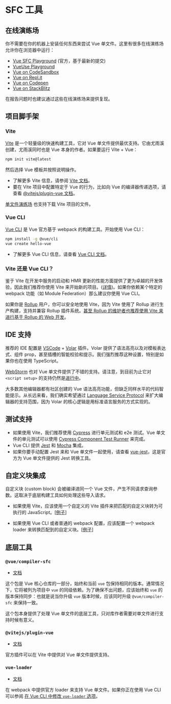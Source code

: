 # SFC 工具

## 在线演练场

你不需要在你的机器上安装任何东西来尝试 Vue 单文件。这里有很多在线演练场允许你在浏览器中运行：

- [Vue SFC Playground](https://sfc.vuejs.org) (官方，基于最新的提交)
- [VueUse Playground](https://play.vueuse.org)
- [Vue on CodeSandbox](https://codesandbox.io/s/vue-3)
- [Vue on Repl.it](https://replit.com/@templates/VueJS-with-Vite)
- [Vue on Codepen](https://codepen.io/pen/editor/vue)
- [Vue on StackBlitz](https://stackblitz.com/fork/vue)

在报告问题时也建议通过这些在线演练场来提供复现。

## 项目脚手架

### Vite

[Vite](https://vitejs.dev/) 是一个轻量级的快速构建工具，它对 Vue 单文件提供最优支持。它由尤雨溪创建，尤雨溪同时也是 Vue 本身的作者。如果要运行 Vite + Vue：

```sh
npm init vite@latest
```

然后选择 Vue 模板并按照说明操作。

- 了解更多 Vite 信息，请参阅 [Vite 文档](https://vitejs.dev/guide/)。
- 要在 Vite 项目中配置特定于 Vue 的行为，比如向 Vue 的编译器传递选项，请查看 [@vitejs/plugin-vue 文档](https://github.com/vitejs/vite/tree/main/packages/plugin-vue#readme)。

[单文件演练场](https://sfc.vuejs.org/) 也支持下载 Vite 项目的文件。

### Vue CLI

[Vue CLI](https://cli.vuejs.org/) 是 Vue 官方基于 webpack 的构建工具。开始使用 Vue CLI：

```sh
npm install -g @vue/cli
vue create hello-vue
```

- 了解更多 Vue CLI 信息，请查看 [Vue CLI 文档](https://cli.vuejs.org/guide/installation.html)。

### Vite 还是 Vue CLI？

鉴于 Vite 在开发中服务的启动和 HMR 更新的性能方面提供了更为卓越的开发体验，因此我们推荐你使用 Vite 来开始新的项目。([详情](https://vitejs.dev/guide/why.html))。如果你依赖某个特定的 webpack 功能（如 Module Federation）那么建议你使用 Vue CLI。

如果你是 [Rollup](https://rollupjs.org/) 用户，你可以安全地使用 Vite，因为 Vite 使用了 Rollup 进行生产构建，支持并兼容 Rollup 插件系统。[甚至 Rollup 的维护者也推荐使用 Vite 来进行基于 Rollup 的 Web 开发](https://twitter.com/lukastaegert/status/1412119729431584774)。

## IDE 支持

推荐的 IDE 配置是 [VSCode](https://code.visualstudio.com/) + [Volar](https://github.com/johnsoncodehk/volar) 插件。Volar 提供了语法高亮以及对模板表达式、组件 prop，甚至插槽的智能校验和提示。我们强烈推荐这种设置，特别是如果你也在使用 TypeScript。

[WebStorm](https://www.jetbrains.com/webstorm/) 也对 Vue 单文件提供了不错的支持。请注意，到目前为止它对 `<script setup>` 的支持仍然是[进行中](https://youtrack.jetbrains.com/issue/WEB-49000)。

大多数其他编辑器都有社区创建的 Vue 语法高亮功能，但缺乏同样水平的代码智能提示。从长远来看，我们确实希望通过 [Language Service Protocol](https://microsoft.github.io/language-server-protocol/) 来扩大编辑器的支持范围，因为 Volar 的核心逻辑是用标准语言服务的方式实现的。

## 测试支持

- 如果使用 Vite，我们推荐使用 [Cypress](https://www.cypress.io/) 进行单元测试和 e2e 测试。Vue 单文件的单元测试可以使用 [Cypress Component Test Runner](https://www.cypress.io/blog/2021/04/06/introducing-the-cypress-component-test-runner/) 来完成。
- Vue CLI 提供 [Jest](https://jestjs.io/) 和 [Mocha](https://mochajs.org/) 集成。
- 如果你要手动配置 Jest 来和 Vue 单文件一起使用，请查看 [vue-jest](https://github.com/vuejs/vue-jest)，这是官方为 Vue 单文件提供的 Jest 转换工具。

## 自定义块集成

自定义块 (custom block) 会被编译进同一个 Vue 文件，产生不同请求查询参数。这取决于底层构建工具如何处理这些导入请求。

- 如果使用 Vite，应该使用一个自定义的 Vite 插件来把匹配的自定义块转为可执行的 JavaScript。[[例子](https://github.com/vitejs/vite/tree/main/packages/plugin-vue#example-for-transforming-custom-blocks)]

- 如果使用 Vue CLI 或者普通的 webpack 配置，应该配置一个 webpack loader 来转换匹配到的自定义块。[[例子](https://vue-loader.vuejs.org/guide/custom-blocks.html#custom-blocks)]

## 底层工具

### `@vue/compiler-sfc`

- [文档](https://github.com/vuejs/vue-next/tree/master/packages/compiler-sfc)

这个包是 Vue 核心仓库的一部分，始终和当前 `vue` 包保持相同的版本。通常情况下，它将被列为项目中 `vue` 的同级依赖。为了确保不出问题，应该始终和 `vue` 的版本保持同步：也就是说当你升级 `vue` 版本时候，应该同时升级 `@vue/compiler-sfc` 来保持一致。

这个包本身提供了处理 Vue 单文件的底层工具，只对库作者需要对单文件进行支持时候有意义。

### `@vitejs/plugin-vue`

- [文档](https://github.com/vitejs/vite/tree/main/packages/plugin-vue)

官方插件可以在 Vite 中提供对 Vue 单文件提供支持。

### `vue-loader`

- [文档](https://vue-loader.vuejs.org/)

在 webpack 中提供官方 loader 来支持 Vue 单文件。如果你正在使用 Vue CLI 可以参阅 [在 Vue CLI 中修改 `vue-loader` 选项](https://cli.vuejs.org/zh/guide/webpack.html#修改-loader-选项)。
